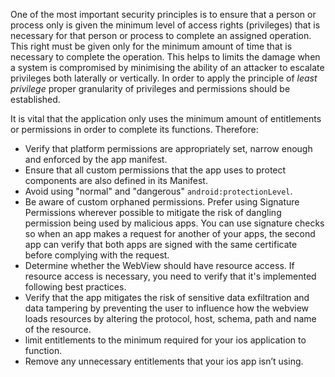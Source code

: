 One of the most important security principles is to ensure that a person or process only is given the minimum level of access rights (privileges) that is necessary for that person or process to complete an assigned operation. This right must be given only for the minimum amount of time that is necessary to complete the operation.
This helps to limits the damage when a system is compromised by minimising the ability of an attacker to escalate privileges both laterally or vertically. In order to apply the principle of *least privilege* proper granularity of privileges and permissions should be established.

It is vital that the application only uses the minimum amount of entitlements or permissions in order to complete its functions. Therefore:

- Verify that platform permissions are appropriately set, narrow enough and enforced by the app manifest. 
- Ensure that all custom permissions that the app uses to protect components are also defined in its Manifest. 
- Avoid using "normal" and "dangerous" `android:protectionLevel`.  
- Be aware of custom orphaned permissions. Prefer using Signature Permissions wherever possible to mitigate the risk of dangling permission being used by malicious apps. You can use signature checks so when an app makes a request for another of your apps, the second app can verify that both apps are signed with the same certificate before complying with the request. 
- Determine whether the WebView should have resource access. If resource access is necessary, you need to verify that it's implemented following best practices. 
- Verify that the app mitigates the risk of sensitive data exfiltration and data tampering by preventing the user to influence how the webview loads resources by altering the protocol, host, schema, path and name of the resource.
- limit entitlements to the minimum required for your ios application to function. 
- Remove any unnecessary entitlements that your ios app isn’t using.